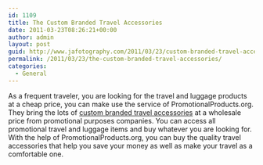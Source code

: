 ```yaml
---
id: 1109
title: The Custom Branded Travel Accessories
date: 2011-03-23T08:26:21+00:00
author: admin
layout: post
guid: http://www.jafotography.com/2011/03/23/custom-branded-travel-accessories-2/
permalink: /2011/03/23/the-custom-branded-travel-accessories/
categories:
  - General
---
```

As a frequent traveler, you are looking for the travel and luggage products at a cheap price, you can make use the service of PromotionalProducts.org. They bring the lots of [custom branded travel accessories](http://www.promotionalproducts.org/promotional-travel-and-luggage-items.html) at a wholesale price from promotional purposes companies. You can access all promotional travel and luggage items and buy whatever you are looking for. With the help of PromotionalProducts.org, you can buy the quality travel accessories that help you save your money as well as make your travel as a comfortable one.